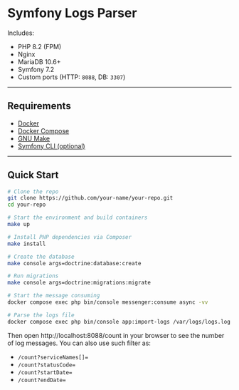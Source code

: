 # Symfony Logs Parser

Includes:

- PHP 8.2 (FPM)
- Nginx
- MariaDB 10.6+
- Symfony 7.2
- Custom ports (HTTP: `8088`, DB: `3307`)

---

## Requirements

- [Docker](https://www.docker.com/)
- [Docker Compose](https://docs.docker.com/compose/)
- [GNU Make](https://www.gnu.org/software/make/)
- [Symfony CLI (optional)](https://symfony.com/download)

---

## Quick Start

```bash
# Clone the repo
git clone https://github.com/your-name/your-repo.git
cd your-repo

# Start the environment and build containers
make up

# Install PHP dependencies via Composer
make install

# Create the database
make console args=doctrine:database:create

# Run migrations
make console args=doctrine:migrations:migrate

# Start the message consuming
docker compose exec php bin/console messenger:consume async -vv

# Parse the logs file
docker compose exec php bin/console app:import-logs /var/logs/logs.log
```

Then open http://localhost:8088/count in your browser to see the number of log messages.
You can also use such filter as:
- `/count?serviceNames[]=`
- `/count?statusCode=`
- `/count?startDate=`
- `/count?endDate=`